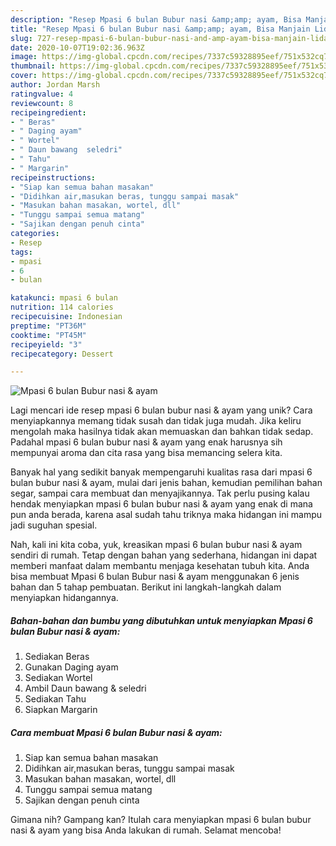 ```yaml
---
description: "Resep Mpasi 6 bulan Bubur nasi &amp;amp; ayam, Bisa Manjain Lidah"
title: "Resep Mpasi 6 bulan Bubur nasi &amp;amp; ayam, Bisa Manjain Lidah"
slug: 727-resep-mpasi-6-bulan-bubur-nasi-and-amp-ayam-bisa-manjain-lidah
date: 2020-10-07T19:02:36.963Z
image: https://img-global.cpcdn.com/recipes/7337c59328895eef/751x532cq70/mpasi-6-bulan-bubur-nasi-ayam-foto-resep-utama.jpg
thumbnail: https://img-global.cpcdn.com/recipes/7337c59328895eef/751x532cq70/mpasi-6-bulan-bubur-nasi-ayam-foto-resep-utama.jpg
cover: https://img-global.cpcdn.com/recipes/7337c59328895eef/751x532cq70/mpasi-6-bulan-bubur-nasi-ayam-foto-resep-utama.jpg
author: Jordan Marsh
ratingvalue: 4
reviewcount: 8
recipeingredient:
- " Beras"
- " Daging ayam"
- " Wortel"
- " Daun bawang  seledri"
- " Tahu"
- " Margarin"
recipeinstructions:
- "Siap kan semua bahan masakan"
- "Didihkan air,masukan beras, tunggu sampai masak"
- "Masukan bahan masakan, wortel, dll"
- "Tunggu sampai semua matang"
- "Sajikan dengan penuh cinta"
categories:
- Resep
tags:
- mpasi
- 6
- bulan

katakunci: mpasi 6 bulan 
nutrition: 114 calories
recipecuisine: Indonesian
preptime: "PT36M"
cooktime: "PT45M"
recipeyield: "3"
recipecategory: Dessert

---
```



![Mpasi 6 bulan Bubur nasi &amp; ayam](https://img-global.cpcdn.com/recipes/7337c59328895eef/751x532cq70/mpasi-6-bulan-bubur-nasi-ayam-foto-resep-utama.jpg)

Lagi mencari ide resep mpasi 6 bulan bubur nasi &amp; ayam yang unik? Cara menyiapkannya memang tidak susah dan tidak juga mudah. Jika keliru mengolah maka hasilnya tidak akan memuaskan dan bahkan tidak sedap. Padahal mpasi 6 bulan bubur nasi &amp; ayam yang enak harusnya sih mempunyai aroma dan cita rasa yang bisa memancing selera kita.

Banyak hal yang sedikit banyak mempengaruhi kualitas rasa dari mpasi 6 bulan bubur nasi &amp; ayam, mulai dari jenis bahan, kemudian pemilihan bahan segar, sampai cara membuat dan menyajikannya. Tak perlu pusing kalau hendak menyiapkan mpasi 6 bulan bubur nasi &amp; ayam yang enak di mana pun anda berada, karena asal sudah tahu triknya maka hidangan ini mampu jadi suguhan spesial.




Nah, kali ini kita coba, yuk, kreasikan mpasi 6 bulan bubur nasi &amp; ayam sendiri di rumah. Tetap dengan bahan yang sederhana, hidangan ini dapat memberi manfaat dalam membantu menjaga kesehatan tubuh kita. Anda bisa membuat Mpasi 6 bulan Bubur nasi &amp; ayam menggunakan 6 jenis bahan dan 5 tahap pembuatan. Berikut ini langkah-langkah dalam menyiapkan hidangannya.

<!--inarticleads1-->

##### Bahan-bahan dan bumbu yang dibutuhkan untuk menyiapkan Mpasi 6 bulan Bubur nasi &amp; ayam:

1. Sediakan  Beras
1. Gunakan  Daging ayam
1. Sediakan  Wortel
1. Ambil  Daun bawang &amp; seledri
1. Sediakan  Tahu
1. Siapkan  Margarin




<!--inarticleads2-->

##### Cara membuat Mpasi 6 bulan Bubur nasi &amp; ayam:

1. Siap kan semua bahan masakan
1. Didihkan air,masukan beras, tunggu sampai masak
1. Masukan bahan masakan, wortel, dll
1. Tunggu sampai semua matang
1. Sajikan dengan penuh cinta




Gimana nih? Gampang kan? Itulah cara menyiapkan mpasi 6 bulan bubur nasi &amp; ayam yang bisa Anda lakukan di rumah. Selamat mencoba!
